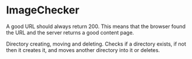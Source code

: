 # ImageChecker
<p>A good URL should always return 200. This means that the browser found the URL and the server returns a good content page.</p>
<p>Directory creating, moving and deleting. Checks if a directory exists, if not then it creates it, and moves another directory into it or deletes.</p>
